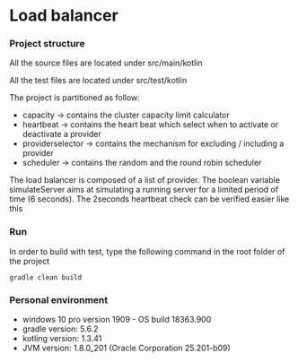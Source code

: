 # Load balancer

### Project structure
All the source files are located under src/main/kotlin

All the test files are located under src/test/kotlin

The project is partitioned as follow:
* capacity -> contains the cluster capacity limit calculator
* heartbeat -> contains the heart beat which select when to 
activate or deactivate a provider
* providerselector -> contains the mechanism for excluding / including a provider
* scheduler -> contains the random and the round robin scheduler


The load balancer is composed of a list of provider. 
The boolean variable simulateServer aims at simulating a running server for a limited period of time (6 seconds).
The 2seconds heartbeat check can be verified easier like this

### Run
In order to build with test, type the following command in the root folder of the project
```
gradle clean build
```

### Personal environment
* windows 10 pro version 1909 - OS build 18363.900
* gradle version: 5.6.2
* kotling version: 1.3.41
* JVM version: 1.8.0_201 (Oracle Corporation 25.201-b09)
